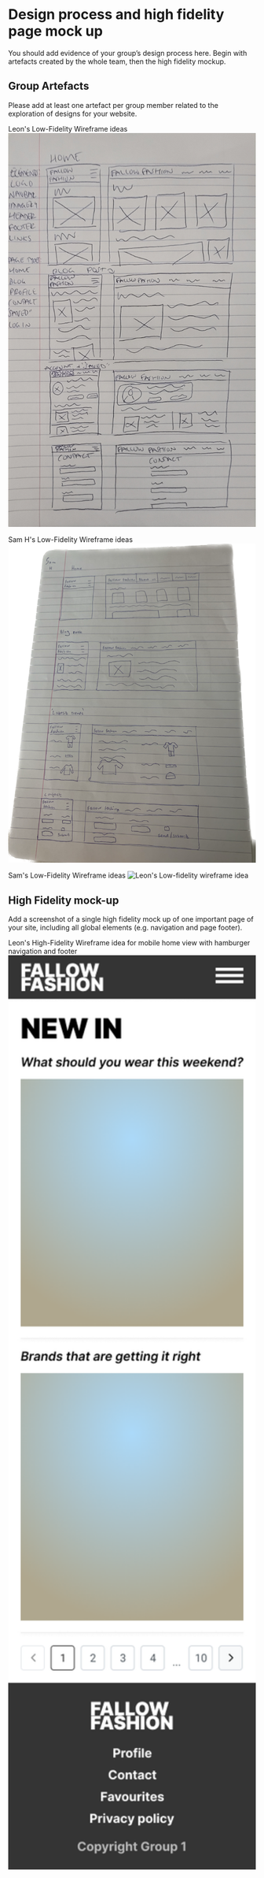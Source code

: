 # Design process and high fidelity page mock up

You should add evidence of your group’s design process here. Begin with artefacts created by the whole team, then the high fidelity mockup.

## Group Artefacts

Please add at least one artefact per group member related to the exploration of designs for your website.

Leon's Low-Fidelity Wireframe ideas
<img src="sp3-media/leon-lofi.jpg" alt="Leon's Low-fidelity wireframe idea" width="1000">

Sam H's Low-Fidelity Wireframe ideas
<img src="sp3-media/LowFidelitySH.png">

Sam's Low-Fidelity Wireframe ideas
<img src="sp3-media/Low-fi page mockup ss.png" alt="Leon's Low-fidelity wireframe idea" width="1000">


## High Fidelity mock-up

Add a screenshot of a single high fidelity mock up of one important page of your site, including all global elements (e.g. navigation and page footer).

Leon's High-Fidelity Wireframe idea for mobile home view with hamburger navigation and footer
<img src="sp3-media/leon-hifi-mobile.png" alt="Leon's High-fidelity wireframe idea" width="1000">
